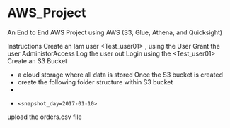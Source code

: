 # AWS_Project
An End to End AWS Project using AWS (S3, Glue, Athena, and Quicksight)

Instructions
Create an Iam user <Test_user01> , using the <Root> User
Grant the user AdministorAccess
Log the <Root> user out
Login using the <Test_user01>
Create an S3 Bucket 
  - a cloud storage where all data is stored
Once the S3 bucket is created
  - create the following folder structure within S3 bucket
  -   <orders>
  -     <snapshot_day=2017-01-10>      
upload the orders.csv file
